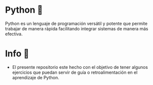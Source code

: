 # Python 🐍

Python es un lenguaje de programación versátil y potente que permite trabajar de manera rápida facilitando integrar sistemas de manera más efectiva.

# Info 📄
* El presente repositorio este hecho con el objetivo de tener algunos ejercicios que puedan servir de guía o retroalimentación en el aprendizaje de Python.
  

